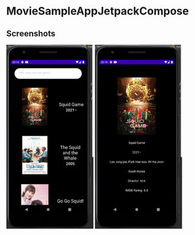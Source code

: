 # MovieSampleAppJetpackCompose

## Screenshots
<p float="left">
  <img src="https://github.com/ZeynelErdiKarabulut/MovieDatabaseCompose/blob/master/screenshots/screenshot_1.png" width="230"/>
  <img src="https://github.com/ZeynelErdiKarabulut/MovieDatabaseCompose/blob/master/screenshots/screenshot_2.png" width="230"/>
</p>
